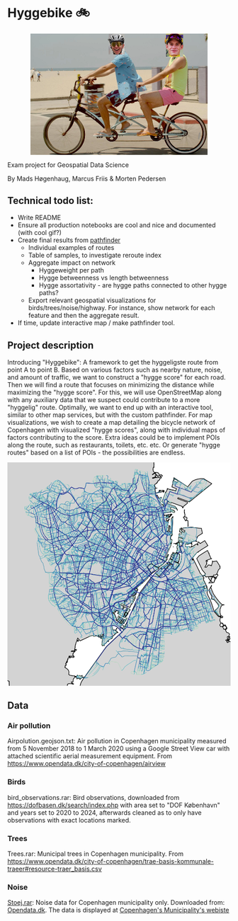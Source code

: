 # Hyggebike 🚲

<img src="pictures/hyggebike.png" width=400 style="display: block; margin-left: auto; margin-right: auto;"></img>

Exam project for Geospatial Data Science 

By Mads Høgenhaug, Marcus Friis &  Morten Pedersen


## Technical todo list:
- Write README
- Ensure all production notebooks are cool and nice and documented (with cool gif?)
- Create final results from [pathfinder](/notebooks/hyggefinder.ipynb)
  - Individual examples of routes
  - Table of samples, to investigate reroute index
  - Aggregate impact on network
    - Hyggeweight per path
    - Hygge betweenness vs length betweenness
    - Hygge assortativity - are hygge paths connected to other hygge paths?
  - Export relevant geospatial visualizations for birds/trees/noise/highway. For instance, show network for each feature and then the aggregate result.
- If time, update interactive map / make pathfinder tool.

## Project description 

Introducing "Hyggebike": A framework to get the hyggeligste route from point A to point B. Based on various factors such as nearby nature, noise, and amount of traffic, we want to construct a "hygge score" for each road. Then we will find a route that focuses on minimizing the distance while maximizing the "hygge score". For this, we will use OpenStreetMap along with any auxiliary data that we suspect could contribute to a more "hyggelig" route. Optimally, we want to end up with an interactive tool, similar to other map services, but with the custom pathfinder. For map visualizations, we wish to create a map detailing the bicycle network of Copenhagen with visualized "hygge scores", along with individual maps of factors contributing to the score. Extra ideas could be to implement POIs along the route, such as restaurants, toilets, etc. etc. Or generate "hygge routes" based on a list of POIs - the possibilities are endless.

![Look at this beautiful map](pictures/coolmap.png)


## Data
### Air pollution
Airpolution.geojson.txt: Air pollution in Copenhagen municipality measured from 5 November 2018 to 1 March 2020 using a Google Street View car with attached scientific aerial measurement equipment. From https://www.opendata.dk/city-of-copenhagen/airview

### Birds
bird_observations.rar: Bird observations, downloaded from https://dofbasen.dk/search/index.php with area set to "DOF København" and years set to 2020 to 2024, afterwards cleaned as to only have observations with exact locations marked.

### Trees
Trees.rar: Municipal trees in Copenhagen municipality. From https://www.opendata.dk/city-of-copenhagen/trae-basis-kommunale-traeer#resource-traer_basis.csv

### Noise
[Stoej.rar](data/raw/stoej.rar): Noise data for Copenhagen municipality only. Downloaded from: [Opendata.dk](https://www.opendata.dk/city-of-copenhagen/vejstoej_2022). The data is displayed at [Copenhagen's Municipality's webiste](https://www.opendata.dk/city-of-copenhagen/vejstoej_2022)


